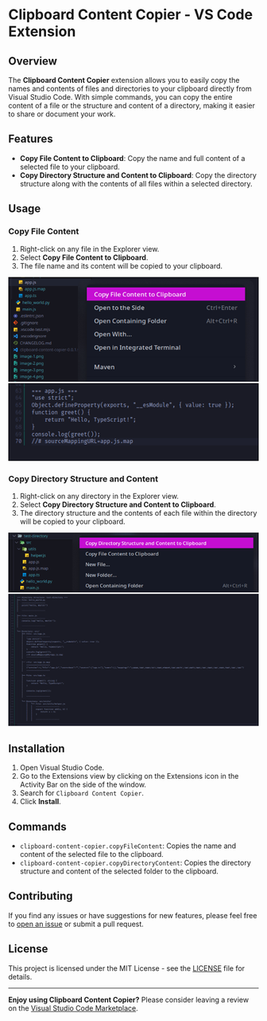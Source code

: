 # Clipboard Content Copier - VS Code Extension

## Overview

The **Clipboard Content Copier** extension allows you to easily copy the names and contents of files and directories to your clipboard directly from Visual Studio Code. With simple commands, you can copy the entire content of a file or the structure and content of a directory, making it easier to share or document your work.

## Features

- **Copy File Content to Clipboard**: Copy the name and full content of a selected file to your clipboard.
- **Copy Directory Structure and Content to Clipboard**: Copy the directory structure along with the contents of all files within a selected directory.

## Usage

### Copy File Content

1. Right-click on any file in the Explorer view.
2. Select **Copy File Content to Clipboard**.
3. The file name and its content will be copied to your clipboard.

![alt text](image-5.png)
![alt text](image-6.png)

### Copy Directory Structure and Content

1. Right-click on any directory in the Explorer view.
2. Select **Copy Directory Structure and Content to Clipboard**.
3. The directory structure and the contents of each file within the directory will be copied to your clipboard.

![alt text](image-3.png)
![alt text](image-4.png)

## Installation

1. Open Visual Studio Code.
2. Go to the Extensions view by clicking on the Extensions icon in the Activity Bar on the side of the window.
3. Search for `Clipboard Content Copier`.
4. Click **Install**.

## Commands

- `clipboard-content-copier.copyFileContent`: Copies the name and content of the selected file to the clipboard.
- `clipboard-content-copier.copyDirectoryContent`: Copies the directory structure and content of the selected folder to the clipboard.

## Contributing

If you find any issues or have suggestions for new features, please feel free to [open an issue](https://github.com/Zhatra/clipboard-content-copier/issues) or submit a pull request.

## License

This project is licensed under the MIT License - see the [LICENSE](LICENSE) file for details.

---

**Enjoy using Clipboard Content Copier?** Please consider leaving a review on the [Visual Studio Code Marketplace](https://marketplace.visualstudio.com/items?itemName=Cryzto.clipboard-content-copier).

